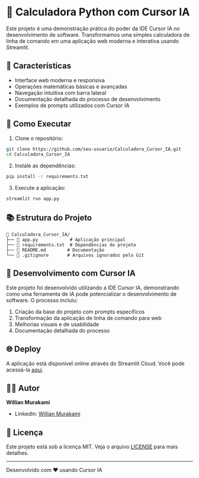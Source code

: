 # 🧮 Calculadora Python com Cursor IA

Este projeto é uma demonstração prática do poder da IDE Cursor IA no desenvolvimento de software. Transformamos uma simples calculadora de linha de comando em uma aplicação web moderna e interativa usando Streamlit.

## 🌟 Características

- Interface web moderna e responsiva
- Operações matemáticas básicas e avançadas
- Navegação intuitiva com barra lateral
- Documentação detalhada do processo de desenvolvimento
- Exemplos de prompts utilizados com Cursor IA

## 🚀 Como Executar

1. Clone o repositório:
```bash
git clone https://github.com/seu-usuario/Calculadora_Cursor_IA.git
cd Calculadora_Cursor_IA
```

2. Instale as dependências:
```bash
pip install -r requirements.txt
```

3. Execute a aplicação:
```bash
streamlit run app.py
```

## 📚 Estrutura do Projeto

```
📁 Calculadora_Cursor_IA/
├── 📄 app.py            # Aplicação principal
├── 📄 requirements.txt  # Dependências do projeto
├── 📄 README.md        # Documentação
└── 📄 .gitignore       # Arquivos ignorados pelo Git
```

## 🤖 Desenvolvimento com Cursor IA

Este projeto foi desenvolvido utilizando a IDE Cursor IA, demonstrando como uma ferramenta de IA pode potencializar o desenvolvimento de software. O processo incluiu:

1. Criação da base do projeto com prompts específicos
2. Transformação da aplicação de linha de comando para web
3. Melhorias visuais e de usabilidade
4. Documentação detalhada do processo

## 🌐 Deploy

A aplicação está disponível online através do Streamlit Cloud. Você pode acessá-la [aqui]([link-para-sua-aplicacao](https://calculadoracursoria-iwnqjjarqewhxffhymzmhr.streamlit.app/~/+/?page=Sobre)).

## 👨‍💻 Autor

**Willian Murakami**
- LinkedIn: [Willian Murakami](https://www.linkedin.com/in/willian-murakami/)

## 📄 Licença

Este projeto está sob a licença MIT. Veja o arquivo [LICENSE](LICENSE) para mais detalhes.

---

Desenvolvido com ❤️ usando Cursor IA 

